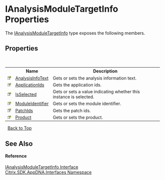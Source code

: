 # IAnalysisModuleTargetInfo Properties
 

The <a href="T_Citrix_SDK_AppDNA_Interfaces_IAnalysisModuleTargetInfo">IAnalysisModuleTargetInfo</a> type exposes the following members.


## Properties
&nbsp;<table><tr><th></th><th>Name</th><th>Description</th></tr><tr><td>![Public property](media/pubproperty.gif "Public property")</td><td><a href="P_Citrix_SDK_AppDNA_Interfaces_IAnalysisModuleTargetInfo_AnalysisInfoText">AnalysisInfoText</a></td><td>
Gets or sets the analysis information text.</td></tr><tr><td>![Public property](media/pubproperty.gif "Public property")</td><td><a href="P_Citrix_SDK_AppDNA_Interfaces_IAnalysisModuleTargetInfo_ApplicationIds">ApplicationIds</a></td><td>
Gets the application ids.</td></tr><tr><td>![Public property](media/pubproperty.gif "Public property")</td><td><a href="P_Citrix_SDK_AppDNA_Interfaces_IAnalysisModuleTargetInfo_IsSelected">IsSelected</a></td><td>
Gets or sets a value indicating whether this instance is selected.</td></tr><tr><td>![Public property](media/pubproperty.gif "Public property")</td><td><a href="P_Citrix_SDK_AppDNA_Interfaces_IAnalysisModuleTargetInfo_ModuleIdentifier">ModuleIdentifier</a></td><td>
Gets or sets the module identifier.</td></tr><tr><td>![Public property](media/pubproperty.gif "Public property")</td><td><a href="P_Citrix_SDK_AppDNA_Interfaces_IAnalysisModuleTargetInfo_PatchIds">PatchIds</a></td><td>
Gets the patch ids.</td></tr><tr><td>![Public property](media/pubproperty.gif "Public property")</td><td><a href="P_Citrix_SDK_AppDNA_Interfaces_IAnalysisModuleTargetInfo_Product">Product</a></td><td>
Gets or sets the product.</td></tr></table>&nbsp;
<a href="#ianalysismoduletargetinfo-properties">Back to Top</a>

## See Also


#### Reference
<a href="T_Citrix_SDK_AppDNA_Interfaces_IAnalysisModuleTargetInfo">IAnalysisModuleTargetInfo Interface</a><br /><a href="N_Citrix_SDK_AppDNA_Interfaces">Citrix.SDK.AppDNA.Interfaces Namespace</a><br />
